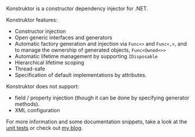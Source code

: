 Konstruktor is a constructor dependency injector for .NET.

Konstruktor features:

- Constructor injection
- Open generic interfaces and generators
- Automatic factory generation and injection via `Func<>` and `Func<,>`, and to manage the ownership of generated objects, `Func<Owned<>>`
- Automatic lifetime management by supporting `IDisposable`
- Hierarchical lifetime scoping
- Thread-safe
- Specification of default implementations by attributes.

Konstruktor does not support:

- field / property injection (though it can be done by specifying generator methods).
- XML configuration

For more information and some documentation snippets, take a look at the [unit tests](https://github.com/pragmatrix/Konstruktor2/tree/master/Konstruktor2.Tests) or check out [my blog](http://www.replicator.org/category/project/konstruktor).

